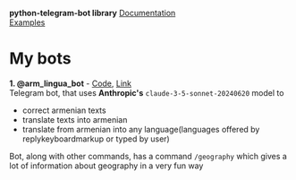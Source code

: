 **python-telegram-bot library** 
[Documentation](https://docs.python-telegram-bot.org/en/v21.5/)  
[Examples](https://docs.python-telegram-bot.org/en/v21.5/examples.html)  
# My bots
**1. @arm_lingua_bot** - [Code](https://github.com/Artur-Arstamyan/python-telegram-bot/tree/main/%40arm_lingua_bot), [Link](https://t.me/arm_lingua_bot)  
Telegram bot, that uses **Anthropic's** `claude-3-5-sonnet-20240620` model to
- correct armenian texts
- translate texts into armenian
- translate from armenian into any language(languages offered by replykeyboardmarkup or typed by user)  
  
Bot, along with other commands, has a command `/geography` which gives a lot of information about geography in a very fun way
